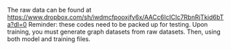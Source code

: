 The raw data can be found at https://www.dropbox.com/sh/iwdmcfpooxjfy6x/AACc6IcICIc7RbnRjTkid6bTa?dl=0
Reminder: these codes need to be packed up for testing. Upon training, you must generate graph datasets from raw datasets. Then, using both model and training files. 
